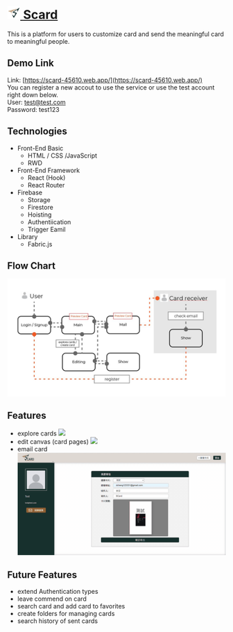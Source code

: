 # [<img src='./src/images/Scard-logo-small.svg' alt="logo" width="30px"/> Scard](https://scard-45610.web.app/)

This is a platform for users to customize card and send the meaningful card to meaningful people.

## Demo Link

Link: [https://scard-45610.web.app/](https://scard-45610.web.app/)
<br />
You can register a new accout to use the service or use the test account right down below. <br />
User: test@test.com <br />
Password: test123

## Technologies

- Front-End Basic
  - HTML / CSS /JavaScript
  - RWD
- Front-End Framework
  - React (Hook)
  - React Router
- Firebase
  - Storage
  - Firestore
  - Hoisting
  - Authentiication
  - Trigger Eamil
- Library
  - Fabric.js

## Flow Chart

<img src="./src/images/scard-flow-chart.JPG"/>

## Features

- explore cards
  <img src="./src/images/scard-explore.gif"/>
- edit canvas (card pages)
  <img src="./src/images/scard-edit.gif"/>
- email card
  <img src="./src/images/scard-mail.gif"/>

## Future Features

- extend Authentication types
- leave commend on card
- search card and add card to favorites
- create folders for managing cards
- search history of sent cards
